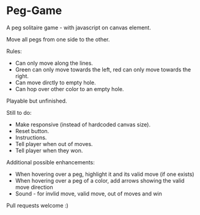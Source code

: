 # Peg-Game

A peg solitaire game - with javascript on canvas element.

Move all pegs from one side to the other.

Rules:

- Can only move along the lines.
- Green can only move towards the left, red can only move towards the right.
- Can move dirctly to empty hole.
- Can hop over other color to an empty hole.

Playable but unfinished.

Still to do:

- Make responsive (instead of hardcoded canvas size).
- Reset button.
- Instructions.
- Tell player when out of moves.
- Tell player when they won.


Additional possible enhancements:

- When hovering over a peg, highlight it and its valid move (if one exists)
- When hovering over a peg of a color, add arrows showing the valid move direction
- Sound - for invlid move, valid move, out of moves and win 

Pull requests welcome :)
